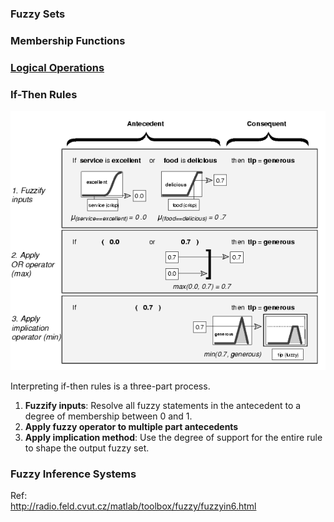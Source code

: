 ### Fuzzy Sets
### Membership Functions
### [Logical Operations](Doc/Logical%20Operations.md)
### If-Then Rules
![Alt Text](images/if-then_.gif) 

Interpreting if-then rules is a three-part process. 
1. **Fuzzify inputs**: Resolve all fuzzy statements in the antecedent to a degree of membership between 0 and 1.
2. **Apply fuzzy operator to multiple part antecedents**
3. **Apply implication method**: Use the degree of support for the entire rule to shape the output fuzzy set. 

### Fuzzy Inference Systems

Ref:     
http://radio.feld.cvut.cz/matlab/toolbox/fuzzy/fuzzyin6.html
